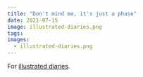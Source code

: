 ```yaml
---
title: "Don't mind me, it's just a phase"
date: 2021-07-15
image: illustrated-diaries.png
tags:
images:
  - illustrated-diaries.png
---
```


For [illustrated diaries](https://www.illustrateddiaries.com/blog/dont-mind-me-its-just-a-phase).